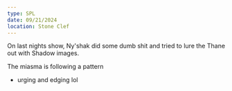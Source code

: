```yaml
---
type: SPL
date: 09/21/2024
location: Stone Clef
---
```


On last nights show, Ny'shak did some dumb shit and tried to lure the Thane out with Shadow images.

The miasma is following a pattern
- urging and edging lol

